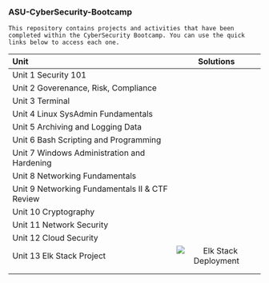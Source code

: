 ### ASU-CyberSecurity-Bootcamp
`This repository contains projects and activities that have been completed within the CyberSecurity Bootcamp. You can use the quick links
below to access each one.`


| Unit                      | Solutions     |
|:-------------------------|:-------------:|
| Unit 1 Security 101 |     |
| Unit 2 Goverenance, Risk, Compliance |    |
| Unit 3 Terminal | |
| Unit 4 Linux SysAdmin Fundamentals | |
| Unit 5 Archiving and Logging Data | |
| Unit 6 Bash Scripting and Programming | |
| Unit 7 Windows Administration and Hardening | |
| Unit 8 Networking Fundamentals | |
| Unit 9 Networking Fundamentals II & CTF Review | |
| Unit 10 Cryptography | |
| Unit 11 Network Security | |
| Unit 12 Cloud Security | |
| Unit 13 Elk Stack Project | ![Elk Stack Deployment](https://github.com/Jbyford89/ASU-CyberSecurity-Bootcamp/tree/main/ELK-Stack-Deployment-Project) |
|                   |       |
|             |      |
